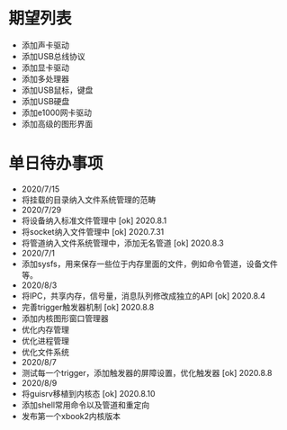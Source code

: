 # 期望列表
* 添加声卡驱动
* 添加USB总线协议
* 添加显卡驱动
* 添加多处理器
* 添加USB鼠标，键盘
* 添加USB硬盘
* 添加e1000网卡驱动
* 添加高级的图形界面

# 单日待办事项
* 2020/7/15
* 将挂载的目录纳入文件系统管理的范畴
* 2020/7/29
* 将设备纳入标准文件管理中  [ok] 2020.8.1
* 将socket纳入文件管理中    [ok] 2020.7.31
* 将管道纳入文件系统管理中，添加无名管道 [ok] 2020.8.3
* 2020/7/1
* 添加sysfs，用来保存一些位于内存里面的文件，例如命令管道，设备文件等。
* 2020/8/3
* 将IPC，共享内存，信号量，消息队列修改成独立的API [ok] 2020.8.4
* 完善trigger触发器机制 [ok] 2020.8.8
* 添加内核图形窗口管理器 
* 优化内存管理
* 优化进程管理
* 优化文件系统
* 2020/8/7
* 测试每一个trigger，添加触发器的屏障设置，优化触发器 [ok] 2020.8.8
* 2020/8/9
* 将guisrv移植到内核态  [ok] 2020.8.10
* 添加shell常用命令以及管道和重定向
* 发布第一个xbook2内核版本